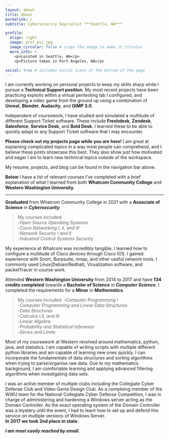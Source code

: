 ```yaml
---
layout: about
title: About
permalink: /
subtitle: Cybersecurity Sepcialist ***Seattle, WA***

profile:
  align: right
  image: prof_pic.jpg
  image_circular: false # crops the image to make it circular
  more_info: >
    <p>Located in Seattle, WA</p>
    <p>Picture taken in Port Angeles, WA</p>

social: true # includes social icons at the bottom of the page
---
```

I am currently working on personal projects to keep my skills sharp while I pursue a **Technical Support position**. My most recent projects have been practicing exploits within a virtual pentesting lab I configured, and developing a video game from the ground up using a combination of **Unreal**, **Blender**, **Audacity**, and **GIMP 3.0**.

Independent of coursework, I have studied and simulated a multitude of different Support Ticket software. These include **Freshdesk**, **Zendesk**, **Salesforce**, **Service Desk**, and **Bold Desk**. I learned these to be able to quickly adapt to any Support Ticket software that I may encounter.

**Please check out my projects page while you are here!** I am great at explaining complicated topics in a way most people can comprehend, and I believe these posts showcase this best. They also show just how motivated and eager I am to learn new technical topics outside of the workspace.

My resume, projects, and blog can be found in the navigation bar above.

**Below** I have a list of relevant courses I've completed with a brief explanation of what I learned from both **Whatcom Community College** and **Western Washington University**.

  ---

**Graduated** from Whatcom Community College in 2021 with a **Associate of Science** in ***Cybersecurity***.

>My courses included:  
> -*Open Source Operating Systems*  
> -*Cisco Networking I, II, and III*  
> -*Network Security I and II*  
> -*Industrial Control Systems Security*  

My experience at Whatcom was incredibly tangible. I learned how to configure a multitude of Cisco devices through Cisco IOS. I gained experience with Snort, Burpsuite, nmap, and other useful network tools. I commonly used Linux(Debian/Redhat), Virualization software, and packetTracer in course work.

Attended **Western Washington University** from 2014 to 2017 and have **134 credits completed** towards a **Bachelor of Science** in ***Computer Science***. I completed the requirements for a **Minor** in ***Mathematics***.

>My courses included:
> -*Computer Programming I*  
> -*Computer Programming and Linear Data Structures*  
> -*Data Structures*  
> -*Calculus I,II, and III*  
> -*Linear Algebra*  
> -*Probability and Statistical Inference*  
> -*Series and Limits*  

Most of my coursework at Western revolved around mathematics, python, java, and statistics. I am capable of writing scripts with multiple different python libraries and am capable of learning new ones quickly. I can incorporate the fundamentals of data structures and sorting algorithms when trying to parse/organise raw data. Due to my mathematics background, I am comfortable learning and applying advanced filtering algorithms when investigating data sets.

I was an active member of multiple clubs including the Collegiate Cyber Defense Club and Video Game Design Club. As a compteing member of the WWU team for the National Collegiate Cyber Defense Competition, I was in charge of administering and hardening a Windows server acting as the Domain Controller. As the exact operating system of the Domain Controller was a mystery until the event, I had to learn how to set up and defend this service on mutliple versions of Windows Server.  
**In 2017 we took 2nd place in state.**

***I am most easily reached by email.***
